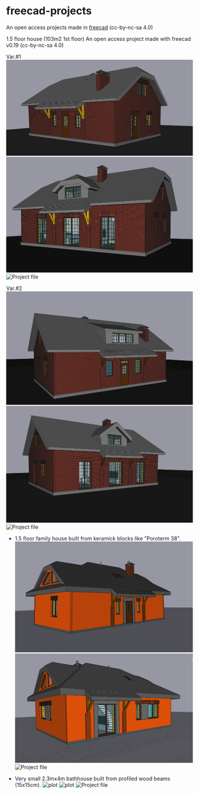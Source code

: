 # freecad-projects
An open access projects made in [freecad](https://www.freecadweb.org/?lang=ru) (cc-by-nc-sa 4.0)


1.5 floor house (103m2 1st floor)
An open access project made with freecad v0.19 (cc-by-nc-sa 4.0)

Var.#1
![plot](/103%20m2_1ft_floor_with_mansard/f3d_1.png)
![plot](/103%20m2_1ft_floor_with_mansard/f3d_2.png)
![Project file](/103%20m2_1ft_floor_with_mansard/2bedr_dev_140222_mod5.FCStd)

Var.#2
![plot](./103%20m2_1ft_floor_with_mansard/ne2-3d.png)
![plot](./103%20m2_1ft_floor_with_mansard/sw2-3d.png)
![Project file](./103%20m2_1ft_floor_with_mansard/2bedr_dev_150222_mod6-2.FCStd)


* 1.5 floor family house built from keramick blocks like "Poroterm 38".
![plot](/1.5%20floor%20house%20(93m2%201st%20floor)/sweet_home_3d-1.png)
![plot](/1.5%20floor%20house%20(93m2%201st%20floor)/sweet_home_3d-2.png)
![Project file](/1.5%20floor%20house%20(93m2%201st%20floor)/2bedr_dev_010821_holland.FCStd)

* Very small 2.3mx4m bathhouse built from profiled wood beams (15x15cm).
![plot](/bathhouse_wood_2300x4000/small_bathhouse_built_from_wood.png)
![plot](/bathhouse_wood_2300x4000/final.jpg)
![Project file](house_ytong_8500x9500/small_bathhouse_built_from_wood.FCStd)
